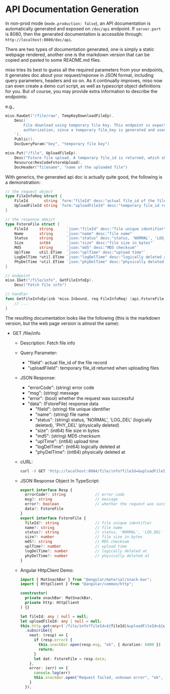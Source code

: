 # API Documentation Generation

In non-prod mode (`mode.production: false`), an API documentation is automatically generated and exposed on `/doc/api` endpoint. If `server.port` is 8080, then the generated documentation is accessible through: `http://localhost:8080/doc/api`.

There are two types of documentation generated, one is simply a static webpage rendered, another one is the markdown version that can be copied and pasted to some README.md files.

miso tries its best to guess all the required parameters from your endpoints, it generates doc about your request/reponse in JSON format, including query parameters, headers and so on. As it continually improves, miso now can even create a demo curl script, as well as typescript object definitions for you. But of course, you may provide extra information to describe the endpoints:

e.g.,

```go
miso.RawGet("/file/raw", TempKeyDownloadFileEp).
    Desc(`
        File download using temporary file key. This endpoint is expected to be accessible publicly without
        authorization, since a temporary file_key is generated and used.
    `).
    Public().
    DocQueryParam("key", "temporary file key")

miso.Put("/file", UploadFileEp).
    Desc("Fstore file upload. A temporary file_id is returned, which should be used to exchange the real file_id").
    Resource(ResCodeFstoreUpload).
    DocHeader("filename", "name of the uploaded file")
```

With generics, the generated api doc is actually quite good, the following is a demonstration:

```go
// the request object
type FileInfoReq struct {
	FileId       string `form:"fileId" desc:"actual file_id of the file record"`
	UploadFileId string `form:"uploadFileId" desc:"temporary file_id returned when uploading files"`
}

// the response obejct
type FstoreFile struct {
	FileId     string      `json:"fileId" desc:"file unique identifier"`
	Name       string      `json:"name" desc:"file name"`
	Status     string      `json:"status" desc:"status, 'NORMAL', 'LOG_DEL' (logically deleted), 'PHY_DEL' (physically deleted)"`
	Size       int64       `json:"size" desc:"file size in bytes"`
	Md5        string      `json:"md5" desc:"MD5 checksum"`
	UplTime    util.ETime  `json:"uplTime" desc:"upload time"`
	LogDelTime *util.ETime `json:"logDelTime" desc:"logically deleted at"`
	PhyDelTime *util.ETime `json:"phyDelTime" desc:"physically deleted at"`
}

// endpoint
miso.IGet("/file/info", GetFileInfoEp).
    Desc("Fetch file info")

// handler
func GetFileInfoEp(inb *miso.Inbound, req FileInfoReq) (api.FstoreFile, error) {
    // ...
}
```

The resulting documentation looks like the following (this is the markdown version, but the web page version is almost the same):

- GET /file/info
  - Description: Fetch file info
  - Query Parameter:
    - "fileId": actual file_id of the file record
    - "uploadFileId": temporary file_id returned when uploading files
  - JSON Response:
    - "errorCode": (string) error code
    - "msg": (string) message
    - "error": (bool) whether the request was successful
    - "data": (FstoreFile) response data
      - "fileId": (string) file unique identifier
      - "name": (string) file name
      - "status": (string) status, 'NORMAL', 'LOG_DEL' (logically deleted), 'PHY_DEL' (physically deleted)
      - "size": (int64) file size in bytes
      - "md5": (string) MD5 checksum
      - "uplTime": (int64) upload time
      - "logDelTime": (int64) logically deleted at
      - "phyDelTime": (int64) physically deleted at
  - cURL:
    ```sh
    curl -X GET 'http://localhost:8084/file/info?fileId=&uploadFileId='
    ```

  - JSON Response Object In TypeScript:
    ```ts
    export interface Resp {
      errorCode?: string             // error code
      msg?: string                   // message
      error?: boolean                // whether the request was successful
      data?: FstoreFile
    }
    export interface FstoreFile {
      fileId?: string                // file unique identifier
      name?: string                  // file name
      status?: string                // status, 'NORMAL', 'LOG_DEL' (logically deleted), 'PHY_DEL' (physically deleted)
      size?: number                  // file size in bytes
      md5?: string                   // MD5 checksum
      uplTime?: number               // upload time
      logDelTime?: number            // logically deleted at
      phyDelTime?: number            // physically deleted at
    }
    ```

  - Angular HttpClient Demo:
    ```ts
    import { MatSnackBar } from "@angular/material/snack-bar";
    import { HttpClient } from "@angular/common/http";

    constructor(
      private snackBar: MatSnackBar,
      private http: HttpClient
    ) {}

    let fileId: any | null = null;
    let uploadFileId: any | null = null;
    this.http.get<any>(`/file/info?fileId=${fileId}&uploadFileId=${uploadFileId}`)
      .subscribe({
        next: (resp) => {
          if (resp.error) {
            this.snackBar.open(resp.msg, "ok", { duration: 6000 })
            return;
          }
          let dat: FstoreFile = resp.data;
        },
        error: (err) => {
          console.log(err)
          this.snackBar.open("Request failed, unknown error", "ok", { duration: 3000 })
        }
      });
    ```
